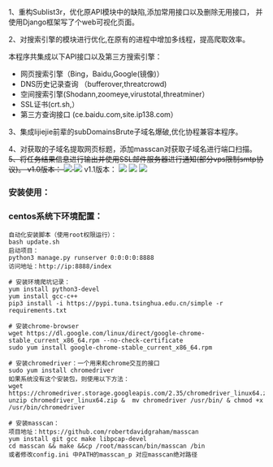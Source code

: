 1、重构Sublist3r，优化原API模块中的缺陷,添加常用接口以及删除无用接口，
并使用Django框架写了个web可视化页面。

2、对搜索引擎的模块进行优化,在原有的进程中增加多线程，提高爬取效率。

本程序共集成以下API接口以及第三方搜索引擎：

* 网页搜索引擎（Bing，Baidu,Google(镜像)）
* DNS历史记录查询 （bufferover,threatcrowd)
* 空间搜索引擎(Shodann,zoomeye,virustotal,threatminer）
* SSL证书(crt.sh,）
* 第三方查询接口 (ce.baidu.com,site.ip138.com）

3、集成lijiejie前辈的subDomainsBrute子域名爆破,优化协程兼容本程序。

4、对获取的子域名提取网页标题，添加masscan对获取子域名进行端口扫描。
~~5、将任务结果信息进行输出并使用SSL邮件服务器进行通知(部分vps限制smtp协议)。
v1.0版本：
![](http://raw.githubusercontent.com/c1y2m3/Subatk/master/doc/snapshot_1.png)
![](http://raw.githubusercontent.com/c1y2m3/Subatk/master/doc/snapshot.png)~~
v1.1版本：
![](http://raw.githubusercontent.com/c1y2m3/Subatk/master/doc/cmd.png)
![](http://raw.githubusercontent.com/c1y2m3/Subatk/master/doc/cmd1.png)
![](http://raw.githubusercontent.com/c1y2m3/Subatk/master/doc/cmd2.png)

### 安装使用：
### centos系统下环境配置：

```
自动化安装脚本（使用root权限运行）：
bash update.sh
启动项目：
python3 manage.py runserver 0:0:0:0:8888
访问地址：http://ip:8888/index
```


```
# 安装环境爬坑记录：
yum install python3-devel
yum install gcc-c++
pip3 install -i https://pypi.tuna.tsinghua.edu.cn/simple -r requirements.txt

# 安装chrome-browser
wget https://dl.google.com/linux/direct/google-chrome-stable_current_x86_64.rpm --no-check-certificate  
sudo yum install google-chrome-stable_current_x86_64.rpm

# 安装chromedriver：一个用来和chrome交互的接口
sudo yum install chromedriver
如果系统没有这个安装包，则使用以下方法：
wget https://chromedriver.storage.googleapis.com/2.35/chromedriver_linux64.zip
unzip chromedriver_linux64.zip &  mv chromedriver /usr/bin/ & chmod +x /usr/bin/chromedriver

# 安装masscan：
项目地址：https://github.com/robertdavidgraham/masscan
yum install git gcc make libpcap-devel
cd masscan && make &&cp /root/masscan/bin/masscan /bin 
或者修改config.ini 中PATH的masscan_p 对应masscan绝对路径

```
